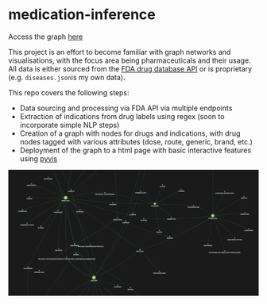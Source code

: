 # medication-inference
Access the graph [here](https://daniel-kelly.github.io/medication-inference/)

This project is an effort to become familiar with graph networks and visualisations, with the focus area being 
pharmaceuticals and their usage. All data is either sourced from 
the [FDA drug database API](https://open.fda.gov/apis/drug/ndc/) or is proprietary (e.g. `diseases.json`is my own data).

This repo covers the following steps:
- Data sourcing and processing via FDA API via multiple endpoints
- Extraction of indications from drug labels using regex (soon to incorporate simple NLP steps)
- Creation of a graph with nodes for drugs and indications, 
with drug nodes tagged with various attributes (dose, route, generic, brand, etc.)
- Deployment of the graph to a html page with basic interactive features using [pyvis](https://pyvis.readthedocs.io/en/)

![Screenshot of graph network produced by script](docs/graph_scrnsht.png)
